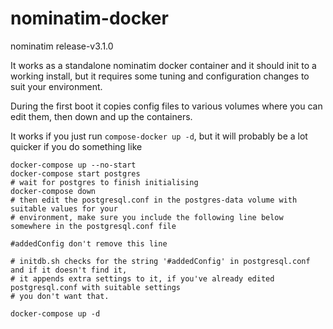 # nominatim-docker

nominatim release-v3.1.0

It works as a standalone nominatim docker container and it should 
init to a working install, but it requires some tuning and
configuration changes to suit your environment.

During the first boot it copies config files to various volumes
where you can edit them, then down and up the containers.

It works if you just run `compose-docker up -d`, but it will probably
be a lot quicker if you do something like

```shell
docker-compose up --no-start
docker-compose start postgres
# wait for postgres to finish initialising
docker-compose down
# then edit the postgresql.conf in the postgres-data volume with suitable values for your
# environment, make sure you include the following line below somewhere in the postgresql.conf file

#addedConfig don't remove this line

# initdb.sh checks for the string '#addedConfig' in postgresql.conf and if it doesn't find it, 
# it appends extra settings to it, if you've already edited postgresql.conf with suitable settings
# you don't want that.

docker-compose up -d

```


